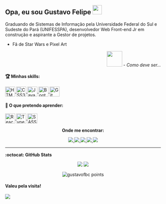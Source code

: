 ## Opa, eu sou  Gustavo Felipe <img src="https://piskel-imgstore-b.appspot.com/img/0df6236b-4aad-11eb-8837-8f9d921c2e53.gif" width="30px"/>

  <div>
   <p align=left>
      Graduando de Sistemas de Informação pela Universidade Federal do Sul e Sudeste do Pará (UNIFESSPA),
      desenvolvedor Web Front-end Jr em construção e aspirante a Gestor de projetos.
   </p>
   
   <p>
      <ul>
        <li>Fã de Star Wars e Pixel Art</li>  
      </ul>
   </p>
   
   <p align=right>
      <img src="https://piskel-imgstore-b.appspot.com/img/08ba76e6-4aa1-11eb-be08-9357589d351e.gif" width="50px"/>
      <i>- Como deve ser...</i>
   </p>
  </div>
  
<!-- SKILLS -->
<h4>🏆 Minhas skills: </h4>
  <p>
  
  <a href="https://developer.mozilla.org/pt-BR/docs/Web/HTML" target="_blank">
      <img align="center" src="https://icon-icons.com/icons2/2107/PNG/48/file_type_html_icon_130541.png" alt="HTML5" height="32" width="32" />
  </a>
  
  <a href="https://developer.mozilla.org/pt-BR/docs/Web/CSS" target="_blank">
      <img align="center" src="https://icon-icons.com/icons2/2107/PNG/48/file_type_css_icon_130661.png" alt="CSS3" height="32" width="32" />
  </a>
  
  <a href="https://developer.mozilla.org/pt-BR/docs/Web/JavaScript" target="_blank">
      <img align="center" src="https://icon-icons.com/icons2/2108/PNG/48/javascript_icon_130900.png" alt="JavaScript" height="32" width="32" />
  </a>
  
  <a href="https://getbootstrap.com.br/" target="_blank">
      <img align="center" src="https://icon-icons.com/icons2/2415/PNG/48/bootstrap_plain_logo_icon_146619.png" alt="Bootstrap" height="32" width="32" />
  </a>
  
  <a href="https://git-scm.com/" target="_blank">
      <img align="center" src="https://icon-icons.com/icons2/2107/PNG/48/file_type_git_icon_130581.png" alt="Git" height="32" width="32" />
  </a>
  </p>

<!-- PRETENSIONS -->
<h4> 🎯 O que pretendo aprender: </h4>
  <p>
  
  <a href="https://pt-br.reactjs.org/" target="_blank">
      <img align="center" src="https://icon-icons.com/icons2/2415/PNG/48/react_original_logo_icon_146374.png" alt="React" height="32" width="32" />
  </a>
  
  <a href="https://www.typescriptlang.org/pt/" target="_blank">
      <img align="center" src="https://upload.wikimedia.org/wikipedia/commons/thumb/4/4c/Typescript_logo_2020.svg/1200px-Typescript_logo_2020.svg.png" alt="TypeScript" height="32" width="32" />
  </a>
  
  <a href="https://sass-lang.com/" target="_blank">
      <img align="center" src="https://icon-icons.com/icons2/2108/PNG/48/sass_icon_130835.png" alt="SASS" height="32" width="32" />
  </a>
  </p>

<!-- CONTATO -->
<div>
  <p align="center"><b>Onde me encontrar:</b></p>
    <p align="center">
      <a href="https://gustavofbc.github.io/" target="_blank">
        <img src="https://img.shields.io/badge/-Website-000?style=for-the-badge&logo=google-chrome&logoColor=white">
      </a>
      <a href="https://github.com/gustavofbc" target="_blank">
        <img src="https://img.shields.io/badge/GitHub-100000?style=for-the-badge&logo=github&logoColor=white">
      </a>
      <a href="mailto:gustavo.felipebc@gmail.com">
        <img src="https://img.shields.io/badge/Gmail-D14836?style=for-the-badge&logo=gmail&logoColor=white">
      </a>
      <a href="https://www.instagram.com/gustavo_fbc/" target="_blank">
        <img src="https://img.shields.io/badge/instagram-%23E4405F.svg?&style=for-the-badge&logo=instagram&logoColor=white">
      </a>
      <a href="https://www.linkedin.com/in/gustavo-felipe-batista-carneiro-9342171a8/" target="_blank">
        <img src="https://img.shields.io/badge/LinkedIn-0077B5?style=for-the-badge&logo=linkedin&logoColor=white">
      </a>
  </p>
</div>
<hr/>

<!-- GITHUB-STATS -->
<b> :octocat: GitHub Stats </b>
<br/>

<p align="center">
  <img src="https://github-readme-stats.vercel.app/api?username=gustavofbc&theme=buefy&show_icons=true&custom_title=🐺%20Gustavo%20Felipe's%20GitHub%20Stats)"/>
  <img src="https://github-readme-stats.vercel.app/api/top-langs/?username=gustavofbc&layout=compact&theme=buefy&show_icons=true)(https://github.com/anuraghazra/github-readme-stats"/>
</p>

<!-- POINTS --->
<p align="center">
  <img src="https://github-profile-trophy.vercel.app/?username=gustavofbc&margin-w=7" alt="gustavofbc points" />
</p>

#### Valeu pela visita!

<a href="https://hits.seeyoufarm.com"><img src="https://hits.seeyoufarm.com/api/count/incr/badge.svg?url=https%3A%2F%2Fgithub.com%2Fgustavofbc&count_bg=%236F3DC8&title_bg=%23555555&icon=&icon_color=%23E7E7E7&title=hits&edge_flat=false"/></a>
